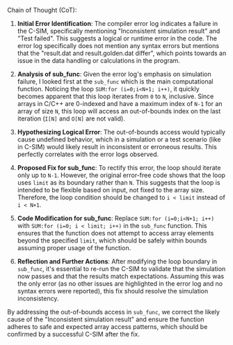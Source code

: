 Chain of Thought (CoT):

1. **Initial Error Identification**: The compiler error log indicates a failure in the C-SIM, specifically mentioning "Inconsistent simulation result" and "Test failed". This suggests a logical or runtime error in the code. The error log specifically does not mention any syntax errors but mentions that the "result.dat and result.golden.dat differ", which points towards an issue in the data handling or calculations in the program.

2. **Analysis of sub_func**: Given the error log's emphasis on simulation failure, I looked first at the `sub_func` which is the main computational function. Noticing the loop `SUM:for (i=0;i<N+1; i++)`, it quickly becomes apparent that this loop iterates from `0` to `N`, inclusive. Since arrays in C/C++ are 0-indexed and have a maximum index of `N-1` for an array of size `N`, this loop will access an out-of-bounds index on the last iteration (`I[N]` and `O[N]` are not valid).

3. **Hypothesizing Logical Error**: The out-of-bounds access would typically cause undefined behavior, which in a simulation or a test scenario (like in C-SIM) would likely result in inconsistent or erroneous results. This perfectly correlates with the error logs observed.

4. **Proposed Fix for sub_func**: To rectify this error, the loop should iterate only up to `N-1`. However, the original error-free code shows that the loop uses `limit` as its boundary rather than `N`. This suggests that the loop is intended to be flexible based on input, not fixed to the array size. Therefore, the loop condition should be changed to `i < limit` instead of `i < N+1`.

5. **Code Modification for sub_func**: Replace `SUM:for (i=0;i<N+1; i++)` with `SUM:for (i=0; i < limit; i++)` in the `sub_func` function. This ensures that the function does not attempt to access array elements beyond the specified `limit`, which should be safely within bounds assuming proper usage of the function.

6. **Reflection and Further Actions**: After modifying the loop boundary in `sub_func`, it's essential to re-run the C-SIM to validate that the simulation now passes and that the results match expectations. Assuming this was the only error (as no other issues are highlighted in the error log and no syntax errors were reported), this fix should resolve the simulation inconsistency.

By addressing the out-of-bounds access in `sub_func`, we correct the likely cause of the "Inconsistent simulation result" and ensure the function adheres to safe and expected array access patterns, which should be confirmed by a successful C-SIM after the fix.